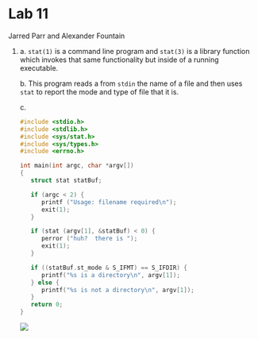 # Lab 11

Jarred Parr and Alexander Fountain

1. a. `stat(1)` is a command line program and `stat(3)` is a library function which invokes that same functionality but inside of a running executable.

   b. This program reads a from `stdin` the name of a file and then uses `stat` to report the mode and type of file that it is.

   c.

   ```C
   #include <stdio.h>
   #include <stdlib.h>
   #include <sys/stat.h>
   #include <sys/types.h>
   #include <errno.h>
   
   int main(int argc, char *argv[])
   {
      struct stat statBuf;
   
      if (argc < 2) {
         printf ("Usage: filename required\n");
         exit(1);
      }
   
      if (stat (argv[1], &statBuf) < 0) {
         perror ("huh?  there is ");
         exit(1);
      }
   
      if ((statBuf.st_mode & S_IFMT) == S_IFDIR) {
         printf("%s is a directory\n", argv[1]);
      } else {
         printf("%s is not a directory\n", argv[1]);
      }
      return 0;
   }
   ```

   ![](/home/ghost/Screenshots/2019-04-10_19-25.png)